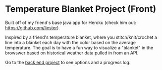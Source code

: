 # Temperature Blanket Project (Front)
Built off of my friend's base java app for Heroku (check him out: https://github.com/liester).

Inspired by a friend's temperature blanket, where you stitch/knit/crochet a line into a blanket each day with the color based on the average temperature.  The goal is to have a fun way to visualize a "blanket" in the browswer based on historical weather data pulled in from an API.

Go to the [back end project](https://github.com/skylersidner/2017-06-03-temp-blanket) to see options and a progress log.
